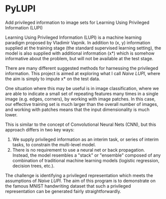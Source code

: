 # PyLUPI
Add privileged information to image sets for Learning Using Privileged Information (LUPI)

Learning Using Privileged Information (LUPI) is a machine learning paradigm proposed by Vladimir Vapnik. In addition to (x, y) information supplied at the training stage (the standard supervised learning setting), the model is also supplied with additional information (x\*) which is somehow informative about the problem, but will not be available at the test stage.

There are many different suggested methods for harnessing the privileged information. This project is aimed at exploring what I call *Naive LUPI*, where the aim is simply to impute x\* on the test data.

One situation where this may be useful is in image classification, where we are able to indicate a small set of repeating features many times in a single image (e.g. edges, corners), by working with image patches. In this case, our effective training set is much larger than the overall number of images, and working with patches means that the input dimensionality is much lower.

This is similar to the concept of Convolutional Neural Nets (CNN), but this approach differs in two key ways:

1. We supply privileged information as an interim task, or series of interim tasks, to constrain the multi-level model.
2. There is no requirement to use a neural net or back propagation. Instead, the model resembles a "stack" or "ensemble" composed of any combination of traditional machine learning models (logistic regression, decision trees, etc.).

The challenge is identifying a privileged representation which meets the assumptions of *Naive LUPI*. The aim of this program is to demonstrate on the famous MNIST handwriting dataset that such a privileged representation can be generated fairly straightforwardly.
